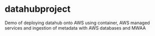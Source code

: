 # datahubproject
Demo of deploying datahub onto AWS using container, AWS managed services and ingestion of metadata with AWS databases and MWAA 
